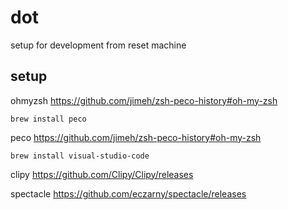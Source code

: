 # dot
setup for development  from reset machine



## setup


ohmyzsh https://github.com/jimeh/zsh-peco-history#oh-my-zsh

`brew install peco`

peco https://github.com/jimeh/zsh-peco-history#oh-my-zsh


`brew install visual-studio-code`

clipy  https://github.com/Clipy/Clipy/releases

spectacle https://github.com/eczarny/spectacle/releases 

